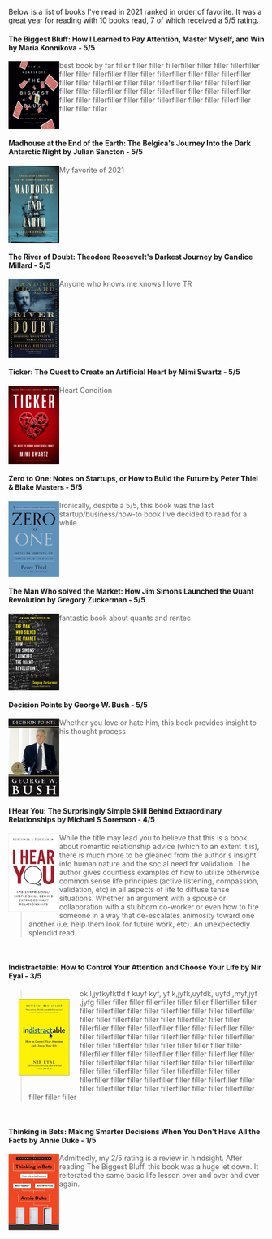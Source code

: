 Below is a list of books I've read in 2021 ranked in order of favorite. It was a great year for reading with 10 books read, 7 of which received a 5/5 rating.

#### The Biggest Bluff: How I Learned to Pay Attention, Master Myself, and Win by Maria Konnikova - 5/5

[<img align="left" src="https://github.com/johnschwenck/johnschwenck.github.io/blob/master/book_lists_and_reviews/book_images/biggestbluff.jpg?raw=true" alt="biggest_bluff" width="100"/>](https://github.com/johnschwenck/johnschwenck.github.io/blob/master/book_lists_and_reviews/book_images/biggestbluff.jpg?raw=true)

> best book by far filler filler filler fillerfiller filler filler fillerfiller filler filler fillerfiller filler filler fillerfiller filler filler fillerfiller filler filler fillerfiller filler filler fillerfiller filler filler fillerfiller filler filler fillerfiller filler filler fillerfiller filler filler fillerfiller filler filler fillerfiller filler filler fillerfiller filler filler fillerfiller filler filler filler  

<br clear="left"/>

#### Madhouse at the End of the Earth: The Belgica's Journey Into the Dark Antarctic Night by Julian Sancton - 5/5

[<img align="left" src="https://github.com/johnschwenck/johnschwenck.github.io/blob/master/book_lists_and_reviews/book_images/madhouse.jpg?raw=true" alt="biggest_bluff" width="100"/>](https://github.com/johnschwenck/johnschwenck.github.io/blob/master/book_lists_and_reviews/book_images/madhouse.jpg?raw=true)

> My favorite of 2021

<br clear="left"/>

#### The River of Doubt: Theodore Roosevelt's Darkest Journey by Candice Millard - 5/5

[<img align="left" src="https://github.com/johnschwenck/johnschwenck.github.io/blob/master/book_lists_and_reviews/book_images/river_of_doubt.jpg?raw=true" alt="biggest_bluff" width="100"/>](https://github.com/johnschwenck/johnschwenck.github.io/blob/master/book_lists_and_reviews/book_images/river_of_doubt.jpg?raw=true)

> Anyone who knows me knows I love TR

<br clear="left"/>

#### Ticker: The Quest to Create an Artificial Heart by Mimi Swartz - 5/5

[<img align="left" src="https://github.com/johnschwenck/johnschwenck.github.io/blob/master/book_lists_and_reviews/book_images/ticker.jpg?raw=true" alt="biggest_bluff" width="100"/>](https://github.com/johnschwenck/johnschwenck.github.io/blob/master/book_lists_and_reviews/book_images/ticker.jpg?raw=true)

> Heart Condition

<br clear="left"/>

#### Zero to One: Notes on Startups, or How to Build the Future by Peter Thiel & Blake Masters - 5/5

[<img align="left" src="https://github.com/johnschwenck/johnschwenck.github.io/blob/master/book_lists_and_reviews/book_images/zero_to_one.jpg?raw=true" alt="biggest_bluff" width="100"/>](https://github.com/johnschwenck/johnschwenck.github.io/blob/master/book_lists_and_reviews/book_images/zero_to_one.jpg?raw=true)

> Ironically, despite a 5/5, this book was the last startup/business/how-to book I've decided to read for a while

<br clear="left"/>

#### The Man Who solved the Market: How Jim Simons Launched the Quant Revolution by Gregory Zuckerman - 5/5

[<img align="left" src="https://github.com/johnschwenck/johnschwenck.github.io/blob/master/book_lists_and_reviews/book_images/simons.jpg?raw=true" alt="biggest_bluff" width="100"/>](https://github.com/johnschwenck/johnschwenck.github.io/blob/master/book_lists_and_reviews/book_images/simons.jpg?raw=true)

> fantastic book about quants and rentec

<br clear="left"/>

#### Decision Points by George W. Bush - 5/5

[<img align="left" src="https://github.com/johnschwenck/johnschwenck.github.io/blob/master/book_lists_and_reviews/book_images/decision_pts.jpg?raw=true" alt="biggest_bluff" width="100"/>](https://github.com/johnschwenck/johnschwenck.github.io/blob/master/book_lists_and_reviews/book_images/decision_pts.jpg?raw=true)

> Whether you love or hate him, this book provides insight to his thought process

<br clear="left"/>

#### I Hear You: The Surprisingly Simple Skill Behind Extraordinary Relationships by Michael S Sorenson - 4/5

[<img align="left" src="https://github.com/johnschwenck/johnschwenck.github.io/blob/master/book_lists_and_reviews/book_images/i_hear_you.jpg?raw=true" alt="biggest_bluff" width="100"/>](https://github.com/johnschwenck/johnschwenck.github.io/blob/master/book_lists_and_reviews/book_images/i_hear_you.jpg?raw=true)

> While the title may lead you to believe that this is a book about romantic relationship advice (which to an extent it is), there is much more to be gleaned from the author's insight into human nature and the social need for validation. The author gives countless examples of how to utilize otherwise common sense life principles (active listening, compassion, validation, etc) in all aspects of life to diffuse tense situations. Whether an argument with a spouse or collaboration with a stubborn co-worker or even how to fire someone in a way that de-escalates animosity toward one another (i.e. help them look for future work, etc). An unexpectedly splendid read.

<br clear="left"/>

#### Indistractable: How to Control Your Attention and Choose Your Life by Nir Eyal - 3/5

[<img align="left" hspace="20" vspace="20" src="https://github.com/johnschwenck/johnschwenck.github.io/blob/master/book_lists_and_reviews/book_images/indistractable.jpg?raw=true" alt="biggest_bluff" width="100"/>](https://github.com/johnschwenck/johnschwenck.github.io/blob/master/book_lists_and_reviews/book_images/indistractable.jpg?raw=true)

> ok l,jyfkyfktfd f kuyf kyf, yf k,jyfk,uyfdk, uyfd ,myf,jyf ,jyfg  filler filler filler fillerfiller filler filler fillerfiller filler filler fillerfiller filler filler fillerfiller filler filler fillerfiller filler filler fillerfiller filler filler fillerfiller filler filler fillerfiller filler filler fillerfiller filler filler fillerfiller filler filler fillerfiller filler filler fillerfiller filler filler fillerfiller filler filler fillerfiller filler filler filler  filler filler filler fillerfiller filler filler fillerfiller filler filler fillerfiller filler filler fillerfiller filler filler fillerfiller filler filler fillerfiller filler filler fillerfiller filler filler fillerfiller filler filler fillerfiller filler filler fillerfiller filler filler fillerfiller filler filler fillerfiller filler filler fillerfiller filler filler fillerfiller filler filler filler

<br clear="left"/>

#### Thinking in Bets: Making Smarter Decisions When You Don't Have All the Facts by Annie Duke - 1/5

[<img align="left" src="https://github.com/johnschwenck/johnschwenck.github.io/blob/master/book_lists_and_reviews/book_images/thinking_bets.jpg?raw=true" alt="biggest_bluff" width="100"/>](https://github.com/johnschwenck/johnschwenck.github.io/blob/master/book_lists_and_reviews/book_images/thinking_bets.jpg?raw=true)

> Admittedly, my 2/5 rating is a review in hindsight. After reading The Biggest Bluff, this book was a huge let down. It reiterated the same basic life lesson over and over and over again.

<br clear="left"/>
